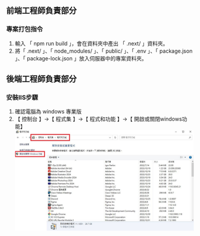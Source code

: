 ## 前端工程師負責部分
### 專案打包指令
1. 輸入 「 npm run build 」，會在資料夾中產出 「 .next/ 」資料夾。
2. 將「 .next/ 」、「 node_modules/ 」、「 public/ 」、「 .env 」、「 package.json 」、「 package-lock.json 」放入伺服器中的專案資料夾。

## 後端工程師負責部分
### 安裝IIS步驟
1. 確認電腦為 windows 專業版
2. 【 控制台 】->【 程式集 】->【 程式和功能 】->【 開啟或關閉windows功能】
![開啟IIS安裝的系統位置](./README_image/install-IIS-01.JPG)
